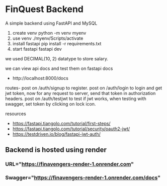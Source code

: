 # FinQuest Backend

A simple backend using FastAPI and MySQL

1. create venv
   python -m venv myenv
2. use venv
   ./myenv/Scripts/activate
3. install fastapi
   pip install -r requirements.txt
4. start fastapi
   fastapi dev

we used DECIMAL(10, 2) datatype to store salary.

we can view api docs and test them on fastapi docs
- http://localhost:8000/docs

routes-
post on /auth/signup to register.
post on /auth/login to login and get jwt token, now for any request to server, send that token in authorization headers.
post on /auth/testjwt to test if jwt works, when testing with swagger, set token by clicking on lock icon.

resources
- https://fastapi.tiangolo.com/tutorial/first-steps/
- https://fastapi.tiangolo.com/tutorial/security/oauth2-jwt/
- https://testdriven.io/blog/fastapi-jwt-auth/
 
 
 ## Backend is hosted using render 
 ### URL="https://finavengers-render-1.onrender.com"
 ### Swagger="https://finavengers-render-1.onrender.com/docs"
